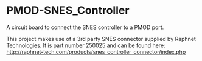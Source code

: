 # PMOD-SNES_Controller
A circuit board to connect the SNES controller to a PMOD port.

This project makes use of a 3rd party SNES connector supplied by Raphnet Technologies. It is part number 250025 and can be found here: http://raphnet-tech.com/products/snes_controller_connector/index.php

